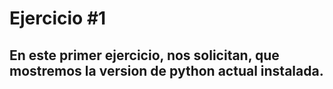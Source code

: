 # Ejercicio #1

## En este primer ejercicio, nos solicitan, que mostremos la version de python actual instalada.